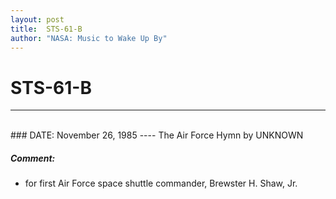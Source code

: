 ```yaml
---
layout: post
title:  STS-61-B
author: "NASA: Music to Wake Up By"
---
```


# STS-61-B
----
<br/>
### DATE: November 26, 1985
----
The Air Force Hymn by UNKNOWN

##### Comment:
* for first Air Force space shuttle commander, Brewster H. Shaw, Jr.
